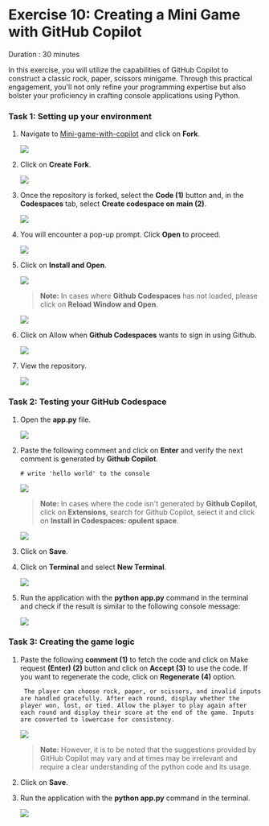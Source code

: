 # Exercise 10: Creating a Mini Game with GitHub Copilot

Duration : 30 minutes

In this exercise, you will utilize the capabilities of GitHub Copilot to construct a classic rock, paper, scissors minigame. Through this practical engagement, you'll not only refine your programming expertise but also bolster your proficiency in crafting console applications using Python.

### Task 1: Setting up your environment

1. Navigate to [Mini-game-with-copilot](https://github.com/MicrosoftDocs/mslearn-challenge-project-create-mini-game-with-copilot) and click on **Fork**.

   ![](../media/vs2.png)

1. Click on **Create Fork**.

   ![](../media/vs3.png)

1. Once the repository is forked, select the **Code (1)** button and, in the **Codespaces** tab, select **Create codespace on main (2)**.

   ![](../media/vs6.png)

1. You will encounter a pop-up prompt. Click **Open** to proceed.

   ![](../media/vs7.png)

1. Click on **Install and Open**.

   ![](../media/vs8.png)

      >**Note:** In cases where **Github Codespaces** has not loaded, please click on **Reload Window and Open**.

   ![](../media/vs9.png)

1. Click on Allow when **Github Codespaces** wants to sign in using Github.

   ![](../media/vs10.png)

1. View the repository.

   ![](../media/vs11.png)

### Task 2: Testing your GitHub Codespace

1. Open the **app.py** file.

   ![](../media/vs19.png)

1. Paste the following comment and click on **Enter** and verify the next comment is generated by **Github Copilot**.

   ```
   # write 'hello world' to the console
   ```

   ![](../media/vs14.png)
   
      >**Note:** In cases where the code isn't generated by **Github Copilot**, click on **Extensions**, search for Github Copilot, select it and click on **Install in Codespaces: opulent space**.

      ![](../media/vs13.png)

1. Click on **Save**.
   
1. Click on **Terminal** and select **New Terminal**.

   ![](../media/vs15.png)

1. Run the application with the **python app.py** command in the terminal and check if the result is similar to the following console message:

   ![](../media/vs16.png)


### Task 3: Creating the game logic

1. Paste the following **comment (1)** to fetch the code and click on Make request **(Enter) (2)** button and click on **Accept (3)** to use the code. If you want to regenerate the code, click on **Regenerate (4)** option.

   ```
    The player can choose rock, paper, or scissors, and invalid inputs are handled gracefully. After each round, display whether the player won, lost, or tied. Allow the player to play again after each round and display their score at the end of the game. Inputs are converted to lowercase for consistency.
   ```

   ![](../media/vs18.png)

      >**Note:** However, it is to be noted that the suggestions provided by GitHub Copilot may vary and at times may be irrelevant and require a clear understanding of the python code and its usage.

1. Click on **Save**.

1. Run the application with the **python app.py** command in the terminal.

   ![](../media/vs17.png)
